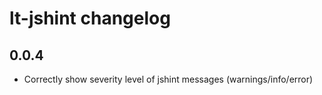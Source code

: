 # lt-jshint changelog

## 0.0.4

- Correctly show severity level of jshint messages (warnings/info/error)
